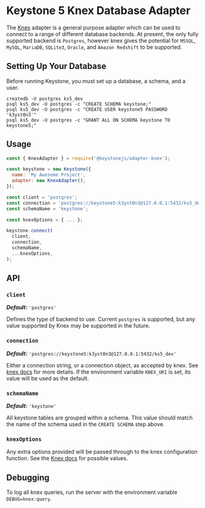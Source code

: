 # Keystone 5 Knex Database Adapter

The [Knex](https://knexjs.org/#changelog) adapter is a general purpose adapter which can be used to connect to a range of different database backends.
At present, the only fully supported backend is `Postgres`, however knex gives the potential for `MSSQL`, `MySQL`, `MariaDB`, `SQLite3`, `Oracle`, and `Amazon Redshift` to be supported.

## Setting Up Your Database

Before running Keystone, you must set up a database, a schema, and a user.

```shell
createdb -U postgres ks5_dev
psql ks5_dev -U postgres -c "CREATE SCHEMA keystone;"
psql ks5_dev -U postgres -c "CREATE USER keystone5 PASSWORD 'k3yst0n3'"
psql ks5_dev -U postgres -c "GRANT ALL ON SCHEMA keystone TO keystone5;"
```

## Usage

```javascript
const { KnexAdapter } = require('@keystonejs/adapter-knex');

const keystone = new Keystone({
  name: 'My Awesome Project',
  adapter: new KnexAdapter(),
});

const client = 'postgres';
const connection = 'postgres://keystone5:k3yst0n3@127.0.0.1:5432/ks5_dev';
const schemaName = 'keystone';

const knexOptions = { ... };

keystone.connect(
  client,
  connection,
  schemaName,
  ...knexOptions,
);
```

## API

### `client`

_**Default:**_ `'postgres'`

Defines the type of backend to use. Current `postgres` is supported, but any value supported by Knex may be supported in the future.

### `connection`

_**Default:**_ `'postgres://keystone5:k3yst0n3@127.0.0.1:5432/ks5_dev'`

Either a connection string, or a connection object, as accepted by knex.
See [knex docs](https://knexjs.org/#Installation-client) for more details.
If the environment variable `KNEX_URI` is set, its value will be used as the default.

### `schemaName`

_**Default:**_ `'keystone'`

All keystone tables are grouped within a schema. This value should match the name of the schema used in the `CREATE SCHEMA` step above.

### `knexOptions`

Any extra options provided will be passed through to the knex configuration function. See the [Knex docs](https://knexjs.org/#Installation-client) for possible values.

## Debugging

To log all knex queries, run the server with the environment variable `DEBUG=knex:query`.
